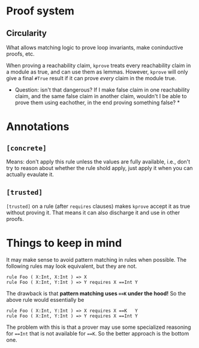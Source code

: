 # Proof system

## Circularity

What allows matching logic to prove loop invariants, make coninductive proofs, etc.

When proving a reachability claim, `kprove` treats every reachability claim in a module as true, and can use them as lemmas. However, `kprove` will only give a final `#True` result if it can prove *every* claim in the module true.

* Question: isn't that dangerous? If I make false claim in one reachability claim, and the same false claim in another claim, wouldn't I be able to prove them using eachother, in the end proving something false? *

# Annotations
`[concrete]`
------------

Means: don't apply this rule unless the values are fully available, i.e., don't try to reason about whether the rule shold apply, just apply it when you can actually evaulate it.

`[trusted]`
-------------

`[trusted]` on a rule (after `requires` clauses) makes `kprove` accept it as true without proving it. That means it can also discharge it and use in other proofs.

# Things to keep in mind

It may make sense to avoid pattern matching in rules when possible.
The following rules may look equivalent, but they are not.

```k
rule Foo ( X:Int, X:Int ) => X
rule Foo ( X:Int, Y:Int ) => Y requires X ==Int Y
```

The drawback is that **pattern matching uses `==K` under the hood!**
So the above rule would essentially be

```k
rule Foo ( X:Int, Y:Int ) => X requires X ==K   Y
rule Foo ( X:Int, Y:Int ) => Y requires X ==Int Y
```

The problem with this is that a prover may use some specialized reasoning for `==Int` that is not available for `==K`.
So the better approach is the bottom one.
